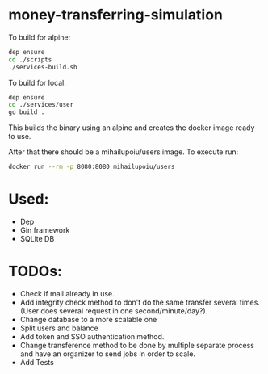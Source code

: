 # money-transferring-simulation



To build for alpine:
```bash 
dep ensure
cd ./scripts
./services-build.sh
```
To build for local:
```bash 
dep ensure
cd ./services/user
go build .
```

This builds the binary using an alpine and creates the docker image ready to use.


After that there should be a mihailupoiu/users image. To execute run:

```bash 
docker run --rm -p 8080:8080 mihailupoiu/users 
```

# Used:
* Dep
* Gin framework
* SQLite DB

# TODOs:

* Check if mail already in use.
* Add integrity check method to don't do the same transfer several times. (User does several request in one second/minute/day?).
* Change database to a more scalable one
* Split users and balance
* Add token and SSO authentication method.
* Change transference method to be done by multiple separate process and have an organizer to send jobs in order to scale.
* Add Tests